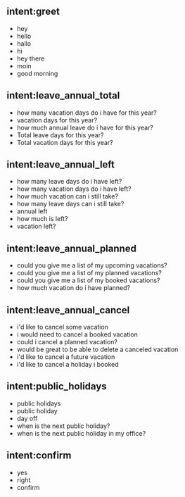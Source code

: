 ## intent:greet
- hey
- hello
- hallo
- hi
- hey there
- moin
- good morning

## intent:leave_annual_total
- how many vacation days do i have for this year?
- vacation days for this year?
- how much annual leave do i have for this year?
- Total leave days for this year?
- Total vacation days for this year?

## intent:leave_annual_left
- how many leave days do i have left?
- how many vacation days do i have left?
- how much vacation can i still take?
- how many leave days can i still take?
- annual left
- how much is left?
- vacation left?

## intent:leave_annual_planned
- could you give me a list of my upcoming vacations?
- could you give me a list of my planned vacations?
- could you give me a list of my booked vacations?
- how much vacation do i have planned?

## intent:leave_annual_cancel
- i'd like to cancel some vacation
- i would need to cancel a booked vacation
- could i cancel a planned vacation?
- would be great to be able to delete a canceled vacation
- i'd like to cancel a future vacation
- i'd like to cancel a holiday i booked

## intent:public_holidays
- public holidays
- public holiday
- day off
- when is the next public holiday?
- when is the next public holiday in my office?

## intent:confirm
- yes
- right
- confirm
